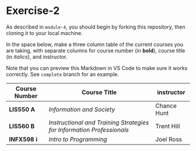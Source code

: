 # Exercise-2
As described in `module-4`, you should begin by forking this repository, then cloning it to your local machine.

In the space below, make a three column table of the current courses you are taking, with separate columns for course number (in **bold**), course title (in _italics_), and instructor.

Note that you can preview this Markdown in VS Code to make sure it works correctly. See `complete` branch for an example.

| Course Number | Course Title | instructor |
| --- | --- | --- |
| **LIS550 A** | _Information and Society_ | Chance Hunt |
| **LIS560 B** | _Instructional and Training Strategies for Information Professionals_ | Trent Hill |
| **INFX598 i** | _Intro to Programming_ | Joel Ross |